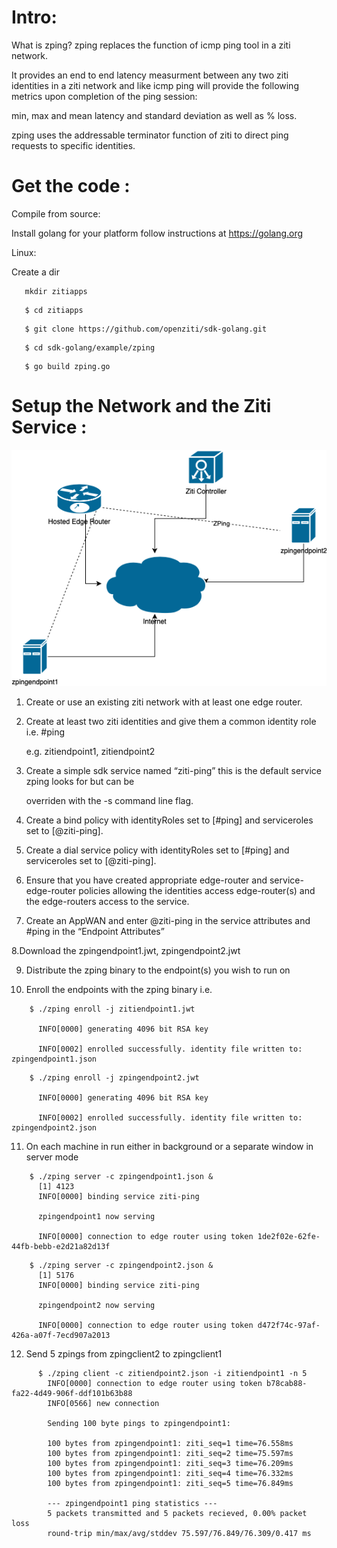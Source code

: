 # Intro:  

What is zping?  zping replaces the function of icmp ping tool in a ziti network.

It provides an end to end latency measurment between any two ziti identities in a ziti network and like icmp ping will provide the following metrics upon completion of the ping session:

min, max and mean latency and standard deviation as well as % loss.

zping uses the addressable terminator function of ziti to direct ping requests to specific identities.

# Get the code :

Compile from source:

Install golang for your platform follow instructions at https://golang.org

Linux:

   Create a dir
```
   mkdir zitiapps
```
```
   $ cd zitiapps
```   
```   
   $ git clone https://github.com/openziti/sdk-golang.git
```
```
   $ cd sdk-golang/example/zping
```
```
   $ go build zping.go
```

# Setup the Network and the Ziti Service :

![Diagram](network.png)

1. Create or use an existing ziti network with at least one edge router.

2. Create at least two ziti identities and give them a common identity role i.e. #ping 

      e.g. zitiendpoint1, zitiendpoint2

3. Create a simple sdk service named “ziti-ping” this is the default service zping looks for but can be          

   overriden  with the -s command line flag.

4. Create a bind policy with identityRoles set to [#ping] and serviceroles set to [@ziti-ping].

5. Create a dial service policy with identityRoles set to [#ping] and serviceroles set to [@ziti-ping].

6. Ensure that you have created appropriate edge-router and service-edge-router policies allowing the identities access
   edge-router(s) and the edge-routers access to the service.
   

7. Create an AppWAN and enter @ziti-ping in the service attributes and #ping in the “Endpoint Attributes”



8.Download the zpingendpoint1.jwt, zpingendpoint2.jwt

9. Distribute the zping binary to the endpoint(s) you wish to run on

10. Enroll the endpoints with the zping binary i.e. 
```
    $ ./zping enroll -j zitiendpoint1.jwt

      INFO[0000] generating 4096 bit RSA key                  

      INFO[0002] enrolled successfully. identity file written to: zpingendpoint1.json
```    
```
    $ ./zping enroll -j zpingendpoint2.jwt

      INFO[0000] generating 4096 bit RSA key                  

      INFO[0002] enrolled successfully. identity file written to: zpingendpoint2.json
```  

11. On each machine in run either in background or a separate window in server mode
```
    $ ./zping server -c zpingendpoint1.json &
      [1] 4123
      INFO[0000] binding service ziti-ping
      
      zpingendpoint1 now serving
      
      INFO[0000] connection to edge router using token 1de2f02e-62fe-44fb-bebb-e2d21a82d13f            
```
```
    $ ./zping server -c zpingendpoint2.json &
      [1] 5176
      INFO[0000] binding service ziti-ping                    

      zpingendpoint2 now serving

      INFO[0000] connection to edge router using token d472f74c-97af-426a-a07f-7ecd907a2013 
```
12. Send 5 zpings from zpingclient2 to zpingclient1
```
      $ ./zping client -c zitiendpoint2.json -i zitiendpoint1 -n 5
        INFO[0000] connection to edge router using token b78cab88-fa22-4d49-906f-ddf101b63b88 
        INFO[0566] new connection                               

        Sending 100 byte pings to zpingendpoint1:

        100 bytes from zpingendpoint1: ziti_seq=1 time=76.558ms
        100 bytes from zpingendpoint1: ziti_seq=2 time=75.597ms
        100 bytes from zpingendpoint1: ziti_seq=3 time=76.209ms
        100 bytes from zpingendpoint1: ziti_seq=4 time=76.332ms
        100 bytes from zpingendpoint1: ziti_seq=5 time=76.849ms
        
        --- zpingendpoint1 ping statistics ---
        5 packets transmitted and 5 packets recieved, 0.00% packet loss
        round-trip min/max/avg/stddev 75.597/76.849/76.309/0.417 ms
```
